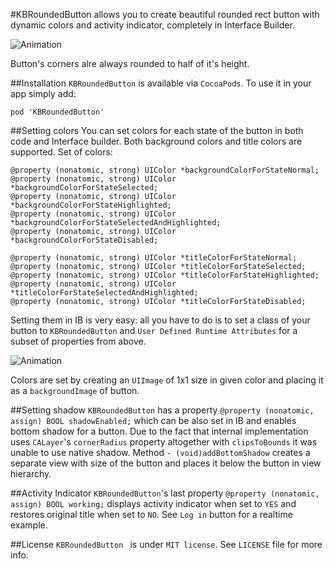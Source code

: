 #KBRoundedButton
allows you to create beautiful rounded rect button with dynamic colors and activity indicator, completely in Interface Builder.

![Animation](https://raw.githubusercontent.com/burczyk/KBRoundedButton/master/assets/animation.gif)

Button's corners alre always rounded to half of it's height.

##Installation
`KBRoundedButton` is available via `CocoaPods`.
To use it in your app simply add:

```
pod 'KBRoundedButton'
```


##Setting colors
You can set colors for each state of the button in both code and Interface builder. Both background colors and title colors are supported. Set of colors:

```
@property (nonatomic, strong) UIColor *backgroundColorForStateNormal;
@property (nonatomic, strong) UIColor *backgroundColorForStateSelected;
@property (nonatomic, strong) UIColor *backgroundColorForStateHighlighted;
@property (nonatomic, strong) UIColor *backgroundColorForStateSelectedAndHighlighted;
@property (nonatomic, strong) UIColor *backgroundColorForStateDisabled;

@property (nonatomic, strong) UIColor *titleColorForStateNormal;
@property (nonatomic, strong) UIColor *titleColorForStateSelected;
@property (nonatomic, strong) UIColor *titleColorForStateHighlighted;
@property (nonatomic, strong) UIColor *titleColorForStateSelectedAndHighlighted;
@property (nonatomic, strong) UIColor *titleColorForStateDisabled;
```

Setting them in IB is very easy: all you have to do is to set a class of your button to `KBRoundedButton` and `User Defined Runtime Attributes` for a subset of properties from above.

![Animation](https://raw.githubusercontent.com/burczyk/KBRoundedButton/master/assets/IB.png)

Colors are set by creating an `UIImage` of 1x1 size in given color and placing it as a `backgroundImage` of button.

##Setting shadow
`KBRoundedButton` has a property `@property (nonatomic, assign) BOOL shadowEnabled;` which can be also set in IB and enables bottom shadow for a button. Due to the fact that internal implementation uses `CALayer`'s `cornerRadius` property altogether with `clipsToBounds` it was unable to use native shadow. Method `- (void)addBottomShadow` creates a separate view with size of the button and places it below the button in view hierarchy.

##Activity Indicator
`KBRoundedButton`'s last property `@property (nonatomic, assign) BOOL working;` displays activity indicator when set to `YES` and restores original title when set to `NO`. See `Log in` button for a realtime example.

##License
`KBRoundedButton ` is under `MIT license`. See `LICENSE` file for more info.